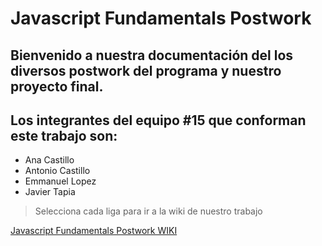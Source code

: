# Javascript Fundamentals Postwork

## Bienvenido a nuestra documentación del los diversos postwork del programa y nuestro proyecto final.

## Los integrantes del equipo #15 que conforman este trabajo son: 
- Ana Castillo  
- Antonio Castillo  
- Emmanuel Lopez  
- Javier Tapia

> Selecciona cada liga para ir a la wiki de nuestro trabajo 

[Javascript Fundamentals Postwork WIKI](https://github.com/Devmmanuel/JavascriptFundamentals/wiki)
